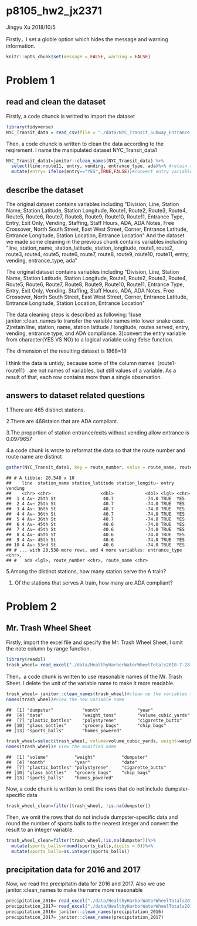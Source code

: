 p8105\_hw2\_jx2371
================
Jingyu Xu
2018/10/5

Firstly，I set a globle option which hides the message and warning information.

``` r
knitr::opts_chunk$set(message = FALSE, warning = FALSE)
```

Problem 1
=========

read and clean the dataset
--------------------------

Firstly, a code chunck is writted to import the dataset

``` r
library(tidyverse)
NYC_Transit_data = read_csv(file = "./data/NYC_Transit_Subway_Entrance_And_Exit_Data.csv")
```

Then, a code chunck is written to clean the data according to the reqirement. I name the manipulated dataset NYC\_Transit\_data1

``` r
NYC_Transit_data1=janitor::clean_names(NYC_Transit_data) %>%
  select(line:route11, entry, vending, entrance_type, ada)%>% #retain rows
  mutate(entry= ifelse(entry=="YES",TRUE,FALSE))#convert entry variable to logical variable
```

describe the dataset
--------------------

The original dataset contains variables including "Division, Line, Station Name, Station Latitude, Station Longitude, Route1, Route2, Route3, Route4, Route5, Route6, Route7, Route8, Route9, Route10, Route11, Entrance Type, Entry, Exit Only, Vending, Staffing, Staff Hours, ADA, ADA Notes, Free Crossover, North South Street, East West Street, Corner, Entrance Latitude, Entrance Longitude, Station Location, Entrance Location"
And the dataset we made some cleaning in the previous chunk contains variables including "line, station\_name, station\_latitude, station\_longitude, route1, route2, route3, route4, route5, route6, route7, route8, route9, route10, route11, entry, vending, entrance\_type, ada"

The original dataset contains variables including "Division, Line, Station Name, Station Latitude, Station Longitude, Route1, Route2, Route3, Route4, Route5, Route6, Route7, Route8, Route9, Route10, Route11, Entrance Type, Entry, Exit Only, Vending, Staffing, Staff Hours, ADA, ADA Notes, Free Crossover, North South Street, East West Street, Corner, Entrance Latitude, Entrance Longitude, Station Location, Entrance Location"

The data cleaning steps is described as following: 1)use janitor::clean\_names to transfer the variable names into lower snake case.
2)retain line, station, name, station latitude / longitude, routes served, entry, vending, entrance type, and ADA compliance.
3)convert the entry variable from character(YES VS NO) to a logical variable using ifelse function.

The dimension of the resulting dataset is 1868×19

I think the data is untidy, because some of the column names（route1-route11） are not names of variables, but still values of a variable. As a result of that, each row contains more than a single observation.

answers to dataset related questions
------------------------------------

1.There are 465 distinct stations.

2.There are 468staion that are ADA compliant.

3.The proportion of station entrance/exits without vending allow entrance is 0.0979657

4.a code chunk is wrote to reformat the data so that the route number and route name are distinct

``` r
gather(NYC_Transit_data1, key = route_number, value = route_name, route1:route11)
```

    ## # A tibble: 20,548 x 10
    ##    line  station_name station_latitude station_longitu~ entry vending
    ##    <chr> <chr>                   <dbl>            <dbl> <lgl> <chr>  
    ##  1 4 Av~ 25th St                  40.7            -74.0 TRUE  YES    
    ##  2 4 Av~ 25th St                  40.7            -74.0 TRUE  YES    
    ##  3 4 Av~ 36th St                  40.7            -74.0 TRUE  YES    
    ##  4 4 Av~ 36th St                  40.7            -74.0 TRUE  YES    
    ##  5 4 Av~ 36th St                  40.7            -74.0 TRUE  YES    
    ##  6 4 Av~ 45th St                  40.6            -74.0 TRUE  YES    
    ##  7 4 Av~ 45th St                  40.6            -74.0 TRUE  YES    
    ##  8 4 Av~ 45th St                  40.6            -74.0 TRUE  YES    
    ##  9 4 Av~ 45th St                  40.6            -74.0 TRUE  YES    
    ## 10 4 Av~ 53rd St                  40.6            -74.0 TRUE  YES    
    ## # ... with 20,538 more rows, and 4 more variables: entrance_type <chr>,
    ## #   ada <lgl>, route_number <chr>, route_name <chr>

5.Among the distinct stations, how many station serve the A train?

1.  Of the stations that serves A train, how many are ADA compliant?

Problem 2
=========

Mr. Trash Wheel Sheet
---------------------

Firstly, import the excel file and specify the Mr. Trash Wheel Sheet. I omit the note column by range function.

``` r
library(readxl)
trash_wheel= read_excel("./data/HealthyHarborWaterWheelTotals2018-7-28.xlsx", sheet = "Mr. Trash Wheel", range = cell_cols("A:N")) 
```

Then，a code chunk is written to use reasonable names of the Mr. Trash Sheet. I delete the unit of the variable name to make it more readable.

``` r
trash_wheel= janitor::clean_names(trash_wheel)#clean up the variables to the lower snake style
names(trash_wheel)#view the new variable name
```

    ##  [1] "dumpster"           "month"              "year"              
    ##  [4] "date"               "weight_tons"        "volume_cubic_yards"
    ##  [7] "plastic_bottles"    "polystyrene"        "cigarette_butts"   
    ## [10] "glass_bottles"      "grocery_bags"       "chip_bags"         
    ## [13] "sports_balls"       "homes_powered"

``` r
trash_wheel=select(trash_wheel, volume=volume_cubic_yards, weight=weight_tons, everything())
names(trash_wheel)# view the modified name
```

    ##  [1] "volume"          "weight"          "dumpster"       
    ##  [4] "month"           "year"            "date"           
    ##  [7] "plastic_bottles" "polystyrene"     "cigarette_butts"
    ## [10] "glass_bottles"   "grocery_bags"    "chip_bags"      
    ## [13] "sports_balls"    "homes_powered"

Now, a code chunk is written to omit the rows that do not include dumpster-specific data

``` r
trash_wheel_clean=filter(trash_wheel, !is.na(dumpster))
```

Then, we omit the rows that do not include dumpster-specific data and round the number of sports balls to the nearest integer and convert the result to an integer variable.

``` r
trash_wheel_clean=filter(trash_wheel,!is.na(dumpster))%>%
  mutate(sports_balls=round(sports_balls,digits = 0))%>%
  mutate(sports_balls=as.integer(sports_balls))
```

precipitation data for 2016 and 2017
------------------------------------

Now, we read the precipitatin data for 2016 and 2017. Also we use janitor::clean\_names to make the name more reasonable

``` r
precipitation_2016= read_excel("./data/HealthyHarborWaterWheelTotals2018-7-28.xlsx", sheet = "2016 Precipitation", range= cell_rows(2:15))
precipitation_2017= read_excel("./data/HealthyHarborWaterWheelTotals2018-7-28.xlsx", sheet = "2017 Precipitation", range= cell_rows(2:15))
precipitation_2016= janitor::clean_names(precipitation_2016)
precipitation_2017= janitor::clean_names(precipitation_2017)
```
